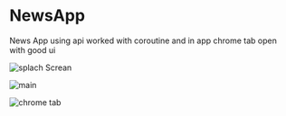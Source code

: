 # NewsApp
News App using api worked with coroutine and in app chrome tab open with good ui


![splach Screan](https://user-images.githubusercontent.com/110117201/185791611-a6b1d792-8068-4458-892a-64dfd251905b.jpeg)

![main](https://user-images.githubusercontent.com/110117201/185791622-72a8c245-6c4c-4937-8d97-47a94e43be77.jpeg)

![chrome tab](https://user-images.githubusercontent.com/110117201/185791627-bbc49d21-8f25-49b7-983a-6349740e8bce.jpeg)
